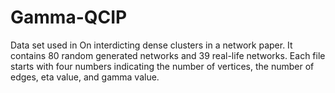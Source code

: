 # Gamma-QCIP
Data set used in On interdicting dense clusters in a network paper.
It contains 80 random generated networks and 39 real-life networks.
Each file starts with four numbers indicating the number of vertices, the number of edges, eta value, and gamma value.
